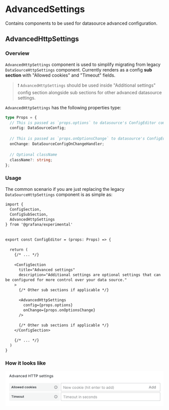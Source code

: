 # AdvancedSettings

Contains components to be used for datasource advanced configuration.

## AdvancedHttpSettings

### Overview

`AdvancedHttpSettings` component is used to simplify migrating from legacy `DataSourceHttpSettings` component.
Currently renders as a config **sub section** with "Allowed cookies" and "Timeout" fields.

> ❗️ `AdvancedHttpSettings` should be used inside "Additional settings" config section alongside sub sections for other advanced datasource settings.

`AdvancedHttpSettings` has the following properties type:

```ts
type Props = {
  // This is passed as `props.options` to datasource's ConfigEditor component
  config: DataSourceConfig;

  // This is passed as `props.onOptionsChange` to datasource's ConfigEditor component
  onChange: DataSourceConfigOnChangeHandler;

  // Optional className
  className?: string;
};
```

### Usage

The common scenario if you are just replacing the legacy `DataSourceHttpSettings` component is as simple as:

```tsx
import {
  ConfigSection,
  ConfigSubSection,
  AdvancedHttpSettings
} from '@grafana/experimental'


export const ConfigEditor = (props: Props) => {

  return (
    {/* ... */}

    <ConfigSection
      title="Advanced settings"
      description="Additional settings are optional settings that can be configured for more control over your data source."
    >
      {/* Other sub sections if applicable */}

      <AdvancedHttpSettings
        config={props.options}
        onChange={props.onOptionsChange}
      />

      {/* Other sub sections if applicable */}
    </ConfigSection>

    {/* ... */}
  )
}
```

### How it looks like

<img src="./docs-img/advanced-http-settings.png" width="600">
